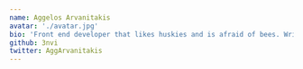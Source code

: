 ```yaml
---
name: Aggelos Arvanitakis 
avatar: './avatar.jpg'
bio: 'Front end developer that likes huskies and is afraid of bees. Writing about all things React.'
github: 3nvi
twitter: AggArvanitakis
---
```

